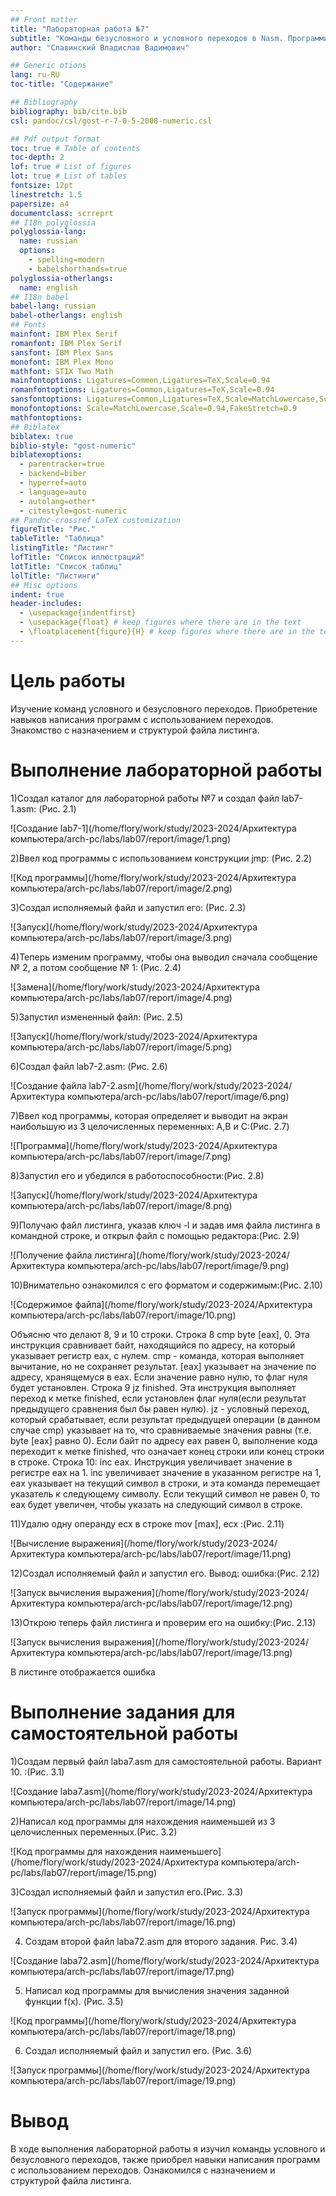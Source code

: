 ```yaml
---
## Front matter
title: "Лабораторная работа №7"
subtitle: "Команды безусловного и условного переходов в Nasm. Программирование ветвлений."
author: "Славинский Владислав Вадимович"

## Generic otions
lang: ru-RU
toc-title: "Содержание"

## Bibliography
bibliography: bib/cite.bib
csl: pandoc/csl/gost-r-7-0-5-2008-numeric.csl

## Pdf output format
toc: true # Table of contents
toc-depth: 2
lof: true # List of figures
lot: true # List of tables
fontsize: 12pt
linestretch: 1.5
papersize: a4
documentclass: scrreprt
## I18n polyglossia
polyglossia-lang:
  name: russian
  options:
	- spelling=modern
	- babelshorthands=true
polyglossia-otherlangs:
  name: english
## I18n babel
babel-lang: russian
babel-otherlangs: english
## Fonts
mainfont: IBM Plex Serif
romanfont: IBM Plex Serif
sansfont: IBM Plex Sans
monofont: IBM Plex Mono
mathfont: STIX Two Math
mainfontoptions: Ligatures=Common,Ligatures=TeX,Scale=0.94
romanfontoptions: Ligatures=Common,Ligatures=TeX,Scale=0.94
sansfontoptions: Ligatures=Common,Ligatures=TeX,Scale=MatchLowercase,Scale=0.94
monofontoptions: Scale=MatchLowercase,Scale=0.94,FakeStretch=0.9
mathfontoptions:
## Biblatex
biblatex: true
biblio-style: "gost-numeric"
biblatexoptions:
  - parentracker=true
  - backend=biber
  - hyperref=auto
  - language=auto
  - autolang=other*
  - citestyle=gost-numeric
## Pandoc-crossref LaTeX customization
figureTitle: "Рис."
tableTitle: "Таблица"
listingTitle: "Листинг"
lofTitle: "Список иллюстраций"
lotTitle: "Список таблиц"
lolTitle: "Листинги"
## Misc options
indent: true
header-includes:
  - \usepackage{indentfirst}
  - \usepackage{float} # keep figures where there are in the text
  - \floatplacement{figure}{H} # keep figures where there are in the text
---
```


# Цель работы

Изучение команд условного и безусловного переходов. Приобретение навыков написания
программ с использованием переходов. Знакомство с назначением и структурой файла
листинга.

# Выполнение лабораторной работы

1)Создал каталог для лабораторной работы №7 и создал файл lab7-1.asm: (Рис. 2.1)
 
![Создание lab7-1](/home/flory/work/study/2023-2024/Архитектура компьютера/arch-pc/labs/lab07/report/image/1.png)

2)Ввел код программы с использованием конструкции jmp: (Рис. 2.2)

![Код программы](/home/flory/work/study/2023-2024/Архитектура компьютера/arch-pc/labs/lab07/report/image/2.png)

3)Создал исполняемый файл и запустил его: (Рис. 2.3)

![Запуск](/home/flory/work/study/2023-2024/Архитектура компьютера/arch-pc/labs/lab07/report/image/3.png)

4)Теперь изменим программу, чтобы она выводил сначала сообщение № 2, а потом сообщение № 1: (Рис. 2.4)

![Замена](/home/flory/work/study/2023-2024/Архитектура компьютера/arch-pc/labs/lab07/report/image/4.png)

5)Запустил измененный файл: (Рис. 2.5)

![Запуск](/home/flory/work/study/2023-2024/Архитектура компьютера/arch-pc/labs/lab07/report/image/5.png)

6)Создал файл lab7-2.asm: (Рис. 2.6)

![Создание файла lab7-2.asm](/home/flory/work/study/2023-2024/Архитектура компьютера/arch-pc/labs/lab07/report/image/6.png)

7)Ввел код программы, которая определяет и выводит на экран наибольшую из 3 целочисленных переменных: A,B и C:(Рис. 2.7)

![Программа](/home/flory/work/study/2023-2024/Архитектура компьютера/arch-pc/labs/lab07/report/image/7.png)

8)Запустил его и убедился в работоспособности:(Рис. 2.8)

![Запуск](/home/flory/work/study/2023-2024/Архитектура компьютера/arch-pc/labs/lab07/report/image/8.png)

9)Получаю файл листинга, указав ключ -l и задав имя файла листинга в командной строке, и открыл файл с помощью редактора:(Рис. 2.9)

![Получение файла листинга](/home/flory/work/study/2023-2024/Архитектура компьютера/arch-pc/labs/lab07/report/image/9.png)

10)Внимательно ознакомился с его форматом и содержимым:(Рис. 2.10)

![Содержимое файла](/home/flory/work/study/2023-2024/Архитектура компьютера/arch-pc/labs/lab07/report/image/10.png)

Объясню что делают 8, 9 и 10 строки. Строка 8 cmp byte [eax], 0. Эта инструкция сравнивает байт, находящийся по адресу, на который указывает регистр eax, с нулем. cmp - команда, которая выполняет вычитание, но не сохраняет результат. [eax] указывает на значение по адресу, хранящемуся в eax. Если значение равно нулю, то флаг нуля будет установлен. Строка 9 jz finished. Эта инструкция выполняет переход к метке finished, если установлен флаг нуля(если результат предыдущего сравнения был бы равен нулю). jz - условный переход, который срабатывает, если результат предыдущей операции (в данном случае cmp) указывает на то, что сравниваемые значения равны (т.е. byte [eax] равно 0). Если байт по адресу eax равен 0, выполнение кода переходит к метке finished, что означает конец строки или конец строки в строке. Строка 10: inc eax. Инструкция увеличивает значение в регистре eax на 1. inc увеличивает значение в указанном регистре на 1, eax указывает на текущий символ в строки, и эта команда перемещает указатель к следующему символу. Если текущий символ не равен 0, то eax будет увеличен, чтобы указать на следующий символ в строке. 


11)Удалю одну операнду ecx в строке mov [max], ecx :(Рис. 2.11)

![Вычисление выражения](/home/flory/work/study/2023-2024/Архитектура компьютера/arch-pc/labs/lab07/report/image/11.png)

12)Создал исполняемый файл и запустил его. Вывод: ошибка:(Рис. 2.12)

![Запуск вычисления выражения](/home/flory/work/study/2023-2024/Архитектура компьютера/arch-pc/labs/lab07/report/image/12.png)

13)Открою теперь файл листинга и проверим его на ошибку:(Рис. 2.13)

![Запуск вычисления выражения](/home/flory/work/study/2023-2024/Архитектура компьютера/arch-pc/labs/lab07/report/image/13.png)

В листинге отображается ошибка



# Выполнение задания для самостоятельной работы

1)Создам первый файл laba7.asm для самостоятельной работы. Вариант 10. :(Рис. 3.1)

![Создание laba7.asm](/home/flory/work/study/2023-2024/Архитектура компьютера/arch-pc/labs/lab07/report/image/14.png)

2)Написал код программы для нахождения наименьшей из 3 целочисленных переменных.(Рис. 3.2)

![Код программы для нахождения наименьшего](/home/flory/work/study/2023-2024/Архитектура компьютера/arch-pc/labs/lab07/report/image/15.png)

3)Создал исполняемый файл и запустил его.(Рис. 3.3)

![Запуск программы](/home/flory/work/study/2023-2024/Архитектура компьютера/arch-pc/labs/lab07/report/image/16.png)

4) Создам второй файл laba72.asm для второго задания. Рис. 3.4)

![Создание laba72.asm](/home/flory/work/study/2023-2024/Архитектура компьютера/arch-pc/labs/lab07/report/image/17.png)

5) Написал код программы для вычисления значения заданной функции f(x). (Рис. 3.5)

![Код программы](/home/flory/work/study/2023-2024/Архитектура компьютера/arch-pc/labs/lab07/report/image/18.png)

6) Создал исполняемый файл и запустил его. (Рис. 3.6)

![Запуск программы](/home/flory/work/study/2023-2024/Архитектура компьютера/arch-pc/labs/lab07/report/image/19.png)

# Вывод

В ходе выполнения лабораторной работы я изучил команды условного и безусловного переходов, также приобрел навыки написания программ с использованием переходов. Ознакомился с назначением и структурой файла листинга.

